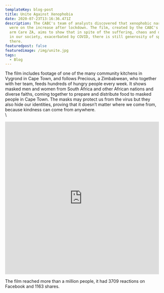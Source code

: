 ```yaml
---
templateKey: blog-post
title: Unite Against Xenophobia
date: 2020-07-23T13:16:36.471Z
description: The CABC's team of analysts discovered that xenophobic narratives
  were on the increase after lockdown. The film, created by the CABC's project
  arm Care ZA, aims to show that in spite of the suffering, chaos and divisions
  in our society, exacerbated by COVID, there is still generosity of spirit out
  there.
featuredpost: false
featuredimage: /img/unite.jpg
tags:
  - Blog
---
```

The film includes footage of one of the many community kitchens in Vygrond in Cape Town, and follows Precious, a Zimbabwean, who together with her team, feeds hundreds of hungry people every week. It shows masked men and women from South Africa and other African nations and diverse faiths, coming together to prepare and distribute food to masked people in Cape Town. The masks may protect us from the virus but they also hide our identities, proving that it doesn’t matter where we come from, because kindness can come from anywhere.\
\
<iframe width="100%" height="500" src="https://www.youtube.com/embed/r5Mc8WcO-fk" frameborder="0" allow="accelerometer; autoplay; encrypted-media; gyroscope; picture-in-picture" allowfullscreen></iframe>



The film reached more than a million people, it had 3709 reactions on Facebook and 1163 shares.